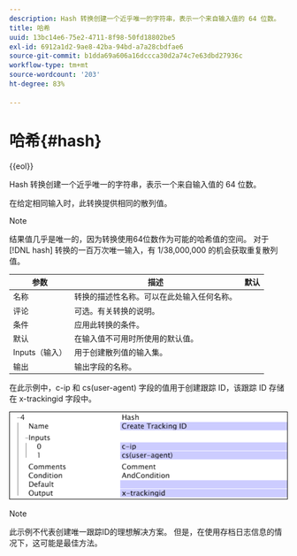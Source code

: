 ```yaml
---
description: Hash 转换创建一个近乎唯一的字符串，表示一个来自输入值的 64 位数。
title: 哈希
uuid: 13bc14e6-75e2-4711-8f98-50fd18802be5
exl-id: 6912a1d2-9ae8-42ba-94bd-a7a28cbdfae6
source-git-commit: b1dda69a606a16dccca30d2a74c7e63dbd27936c
workflow-type: tm+mt
source-wordcount: '203'
ht-degree: 83%

---
```


# 哈希{#hash}

{{eol}}

Hash 转换创建一个近乎唯一的字符串，表示一个来自输入值的 64 位数。

在给定相同输入时，此转换提供相同的散列值。

>[!NOTE]
>
>结果值几乎是唯一的，因为转换使用64位数作为可能的哈希值的空间。 对于 [!DNL hash] 转换的一百万次唯一输入，有 1/38,000,000 的机会获取重复散列值。

| 参数 | 描述 | 默认 |
|---|---|---|
| 名称 | 转换的描述性名称。可以在此处输入任何名称。 |  |
| 评论 | 可选。有关转换的说明。 |  |
| 条件 | 应用此转换的条件。 |  |
| 默认 | 在输入值不可用时所使用的默认值。 |  |
| Inputs（输入） | 用于创建散列值的输入集。 |  |
| 输出 | 输出字段的名称。 |  |

在此示例中，c-ip 和 cs(user-agent) 字段的值用于创建跟踪 ID，该跟踪 ID 存储在 x-trackingid 字段中。

![](assets/cfg_TransformationType_Hash.png)

>[!NOTE]
>
>此示例不代表创建唯一跟踪ID的理想解决方案。 但是，在使用存档日志信息的情况下，这可能是最佳方法。
